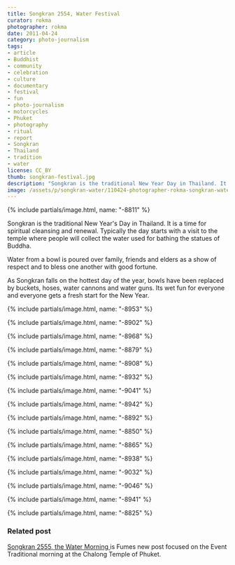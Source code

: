 ```yaml
---
title: Songkran 2554, Water Festival
curator: rokma
photographer: rokma
date: 2011-04-24
category: photo-journalism
tags:
- article
- Buddhist
- community
- celebration
- culture
- documentary
- festival
- fun
- photo-journalism
- motorcycles
- Phuket
- photography
- ritual
- report
- Songkran
- Thailand
- tradition
- water
license: CC_BY
thumb: songkran-festival.jpg
description: "Songkran is the traditional New Year Day in Thailand. It is a time for spiritual cleansing and renewal. Typically the day starts with a visit to the temple where people will collect the water used for bathing the statues of Buddha."
image: /assets/p/songkran-water/110424-photographer-rokma-songkran-water.jpg
---
```


{% include partials/image.html, name: "-8811" %}


Songkran is the traditional New Year's Day in Thailand. It is a time for spiritual cleansing and renewal. Typically the day starts with a visit to the temple where people will collect the water used for bathing the statues of Buddha.

Water from a bowl is poured over family, friends and elders as a show of respect and to bless one another with good fortune.

As Songkran falls on the hottest day of the year, bowls have been replaced by buckets, hoses, water cannons and water guns. Its wet fun for everyone and everyone gets a fresh start for the New Year.

{% include partials/image.html, name: "-8953" %}

{% include partials/image.html, name: "-8902" %}

{% include partials/image.html, name: "-8968" %}

{% include partials/image.html, name: "-8879" %}

{% include partials/image.html, name: "-8908" %}

{% include partials/image.html, name: "-8932" %}

{% include partials/image.html, name: "-9041" %}

{% include partials/image.html, name: "-8942" %}

{% include partials/image.html, name: "-8892" %}

{% include partials/image.html, name: "-8850" %}

{% include partials/image.html, name: "-8865" %}

{% include partials/image.html, name: "-8938" %}

{% include partials/image.html, name: "-9032" %}

{% include partials/image.html, name: "-9046" %}

{% include partials/image.html, name: "-8941" %}

{% include partials/image.html, name: "-8825" %}



### Related post

[Songkran 2555, the Water Morning ](/songkran-water-morning-celebration/) is Fumes new post focused on the Event Traditional morning at the Chalong Temple of Phuket.
